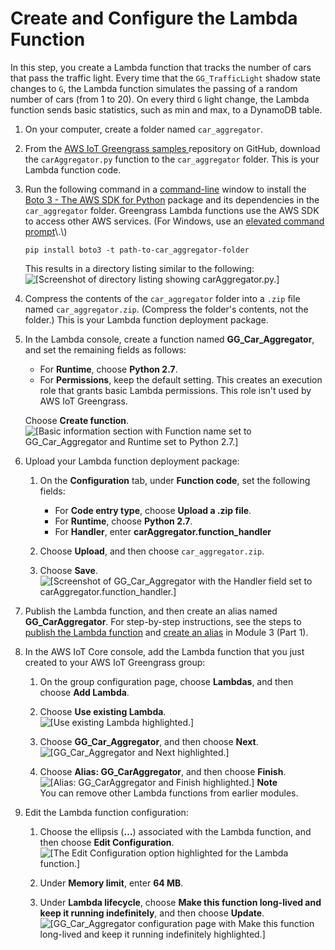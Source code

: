 # Create and Configure the Lambda Function<a name="create-config-lambda"></a>

In this step, you create a Lambda function that tracks the number of cars that pass the traffic light\. Every time that the `GG_TrafficLight` shadow state changes to `G`, the Lambda function simulates the passing of a random number of cars \(from 1 to 20\)\. On every third `G` light change, the Lambda function sends basic statistics, such as min and max, to a DynamoDB table\.

1. On your computer, create a folder named `car_aggregator`\.

1. From the [AWS IoT Greengrass samples ](https://github.com//aws-samples/aws-greengrass-samples/tree/master/traffic-light-example-python) repository on GitHub, download the `carAggregator.py` function to the `car_aggregator` folder\. This is your Lambda function code\.

1. Run the following command in a [command\-line](https://en.wikipedia.org/wiki/Command-line_interface) window to install the [Boto 3 \- The AWS SDK for Python](https://github.com/boto/boto3/blob/develop/README.rst) package and its dependencies in the `car_aggregator` folder\. Greengrass Lambda functions use the AWS SDK to access other AWS services\. \(For Windows, use an [elevated command prompt](https://technet.microsoft.com/en-us/library/cc947813(v=ws.10).aspx)\.\)

   ```
   pip install boto3 -t path-to-car_aggregator-folder
   ```

   This results in a directory listing similar to the following:  
![\[Screenshot of directory listing showing carAggregator.py.\]](http://docs.aws.amazon.com/greengrass/latest/developerguide/images/gg-get-started-095.png)

1. Compress the contents of the `car_aggregator` folder into a `.zip` file named `car_aggregator.zip`\. \(Compress the folder's contents, not the folder\.\) This is your Lambda function deployment package\.

1. In the Lambda console, create a function named **GG\_Car\_Aggregator**, and set the remaining fields as follows:
   + For **Runtime**, choose **Python 2\.7**\.
   + For **Permissions**, keep the default setting\. This creates an execution role that grants basic Lambda permissions\. This role isn't used by AWS IoT Greengrass\.

   Choose **Create function**\.  
![\[Basic information section with Function name set to GG_Car_Aggregator and Runtime set to Python 2.7.\]](http://docs.aws.amazon.com/greengrass/latest/developerguide/images/gg-get-started-095.5.png)

1. Upload your Lambda function deployment package:

   1. On the **Configuration** tab, under **Function code**, set the following fields:
      + For **Code entry type**, choose **Upload a \.zip file**\.
      + For **Runtime**, choose **Python 2\.7**\.
      + For **Handler**, enter **carAggregator\.function\_handler**

   1. Choose **Upload**, and then choose `car_aggregator.zip`\.

   1. Choose **Save**\.  
![\[Screenshot of GG_Car_Aggregator with the Handler field set to carAggregator.function_handler.\]](http://docs.aws.amazon.com/greengrass/latest/developerguide/images/gg-get-started-096.png)

1. Publish the Lambda function, and then create an alias named **GG\_CarAggregator**\. For step\-by\-step instructions, see the steps to [publish the Lambda function](create-lambda.md#publish-function-version) and [create an alias](create-lambda.md#create-version-alias) in Module 3 \(Part 1\)\.

1. In the AWS IoT Core console, add the Lambda function that you just created to your AWS IoT Greengrass group:

   1. On the group configuration page, choose **Lambdas**, and then choose **Add Lambda**\.

   1. Choose **Use existing Lambda**\.  
![\[Use existing Lambda highlighted.\]](http://docs.aws.amazon.com/greengrass/latest/developerguide/images/gg-get-started-096.2.png)

   1. Choose **GG\_Car\_Aggregator**, and then choose **Next**\.  
![\[GG_Car_Aggregator and Next highlighted.\]](http://docs.aws.amazon.com/greengrass/latest/developerguide/images/gg-get-started-096.3.png)

   1. Choose **Alias: GG\_CarAggregator**, and then choose **Finish**\.  
![\[Alias: GG_CarAggregator and Finish highlighted.\]](http://docs.aws.amazon.com/greengrass/latest/developerguide/images/gg-get-started-096.4.png)
**Note**  
You can remove other Lambda functions from earlier modules\.

1. Edit the Lambda function configuration:

   1. Choose the ellipsis \(**…**\) associated with the Lambda function, and then choose **Edit Configuration**\.  
![\[The Edit Configuration option highlighted for the Lambda function.\]](http://docs.aws.amazon.com/greengrass/latest/developerguide/images/gg-get-started-097.5.png)

   1. Under **Memory limit**, enter **64 MB**\.

   1. Under **Lambda lifecycle**, choose **Make this function long\-lived and keep it running indefinitely**, and then choose **Update**\.  
![\[GG_Car_Aggregator configuration page with Make this function long-lived and keep it running indefinitely highlighted.\]](http://docs.aws.amazon.com/greengrass/latest/developerguide/images/gg-get-started-098.png)
